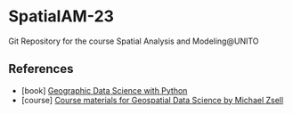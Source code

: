 # SpatialAM-23

Git Repository for the course Spatial Analysis and Modeling@UNITO

## References

* [book] [Geographic Data Science with Python](https://geographicdata.science/book/intro.html#)
* [course] [Course materials for Geospatial Data Science by Michael Zsell](https://github.com/mszell/geospatialdatascience)

